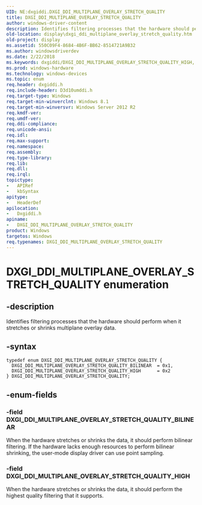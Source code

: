 ```yaml
---
UID: NE:dxgiddi.DXGI_DDI_MULTIPLANE_OVERLAY_STRETCH_QUALITY
title: DXGI_DDI_MULTIPLANE_OVERLAY_STRETCH_QUALITY
author: windows-driver-content
description: Identifies filtering processes that the hardware should perform when it stretches or shrinks multiplane overlay data.
old-location: display\dxgi_ddi_multiplane_overlay_stretch_quality.htm
old-project: display
ms.assetid: 550C09F4-8684-4B6F-BB62-8514721A9B32
ms.author: windowsdriverdev
ms.date: 2/22/2018
ms.keywords: dxgiddi/DXGI_DDI_MULTIPLANE_OVERLAY_STRETCH_QUALITY_HIGH, DXGI_DDI_MULTIPLANE_OVERLAY_STRETCH_QUALITY, DXGI_DDI_MULTIPLANE_OVERLAY_STRETCH_QUALITY_BILINEAR, dxgiddi/DXGI_DDI_MULTIPLANE_OVERLAY_STRETCH_QUALITY_BILINEAR, dxgiddi/DXGI_DDI_MULTIPLANE_OVERLAY_STRETCH_QUALITY, display.dxgi_ddi_multiplane_overlay_stretch_quality, DXGI_DDI_MULTIPLANE_OVERLAY_STRETCH_QUALITY_HIGH, DXGI_DDI_MULTIPLANE_OVERLAY_STRETCH_QUALITY enumeration [Display Devices]
ms.prod: windows-hardware
ms.technology: windows-devices
ms.topic: enum
req.header: dxgiddi.h
req.include-header: D3d10umddi.h
req.target-type: Windows
req.target-min-winverclnt: Windows 8.1
req.target-min-winversvr: Windows Server 2012 R2
req.kmdf-ver: 
req.umdf-ver: 
req.ddi-compliance: 
req.unicode-ansi: 
req.idl: 
req.max-support: 
req.namespace: 
req.assembly: 
req.type-library: 
req.lib: 
req.dll: 
req.irql: 
topictype:
-	APIRef
-	kbSyntax
apitype:
-	HeaderDef
apilocation:
-	Dxgiddi.h
apiname:
-	DXGI_DDI_MULTIPLANE_OVERLAY_STRETCH_QUALITY
product: Windows
targetos: Windows
req.typenames: DXGI_DDI_MULTIPLANE_OVERLAY_STRETCH_QUALITY
---
```


# DXGI_DDI_MULTIPLANE_OVERLAY_STRETCH_QUALITY enumeration


## -description


Identifies filtering processes that the hardware should perform when it stretches or shrinks multiplane overlay data.


## -syntax


````
typedef enum DXGI_DDI_MULTIPLANE_OVERLAY_STRETCH_QUALITY { 
  DXGI_DDI_MULTIPLANE_OVERLAY_STRETCH_QUALITY_BILINEAR  = 0x1,
  DXGI_DDI_MULTIPLANE_OVERLAY_STRETCH_QUALITY_HIGH      = 0x2
} DXGI_DDI_MULTIPLANE_OVERLAY_STRETCH_QUALITY;
````


## -enum-fields




### -field DXGI_DDI_MULTIPLANE_OVERLAY_STRETCH_QUALITY_BILINEAR

When the hardware stretches or shrinks the data, it should perform bilinear filtering. If the hardware lacks enough resources to perform bilinear shrinking, the user-mode display driver can use point sampling.


### -field DXGI_DDI_MULTIPLANE_OVERLAY_STRETCH_QUALITY_HIGH

When the hardware stretches or shrinks the data, it should perform the highest quality filtering that it supports.

